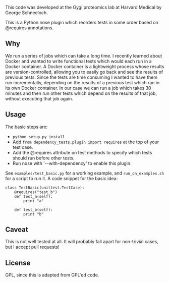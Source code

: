 This code was developed at the Gygi proteomics lab at Harvard Medical by George Schneeloch.

This is a Python nose plugin which reorders tests in some order based on @requires annotations.

## Why

We run a series of jobs which can take a long time. I recently learned about Docker and wanted to write functional tests which would each run in a Docker container. A Docker container is a lightweight process whose results are version-controlled, allowing you to easily go back and see the results of previous tests. Since the tests are time consuming I wanted to have them run incrementally, depending on the results of a previous test which ran in its own Docker container. In our case we can run a job which takes 30 minutes and then run other tests which depend on the results of that job, without executing that job again.


## Usage

The basic steps are:
 - `python setup.py install`
 - Add `from dependency_tests.plugin import requires` at the top of your test case.
 - Add the @requires attribute on test methods to specify which tests should run before other tests.
 - Run nose with '--with-dependency' to enable this plugin.

See `examples/test_basic.py` for a working example, and `run_on_examples.sh` for a script to run it. A code snippet for the basic idea:

    class TestBasic(unittest.TestCase):
        @requires("test_b")
        def test_a(self):
            print "a"

        def test_b(self):
            print "b"




## Caveat

This is not well tested at all. It will probably fall apart for non-trivial cases, but I accept pull requests!

## License

GPL, since this is adapted from GPL'ed code.
